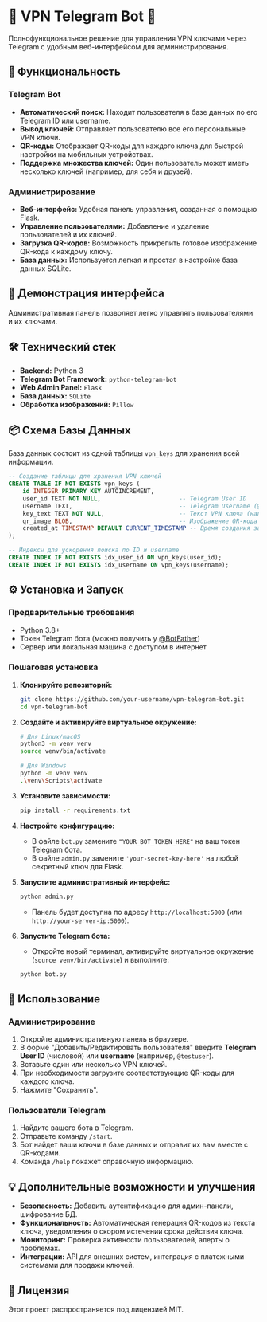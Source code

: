 # 🤖 VPN Telegram Bot 🔑

Полнофункциональное решение для управления VPN ключами через Telegram с удобным веб-интерфейсом для администрирования.

## 🚀 Функциональность

### Telegram Bot
-   **Автоматический поиск:** Находит пользователя в базе данных по его Telegram ID или username.
-   **Вывод ключей:** Отправляет пользователю все его персональные VPN ключи.
-   **QR-коды:** Отображает QR-коды для каждого ключа для быстрой настройки на мобильных устройствах.
-   **Поддержка множества ключей:** Один пользователь может иметь несколько ключей (например, для себя и друзей).

### Администрирование
-   **Веб-интерфейс:** Удобная панель управления, созданная с помощью Flask.
-   **Управление пользователями:** Добавление и удаление пользователей и их ключей.
-   **Загрузка QR-кодов:** Возможность прикрепить готовое изображение QR-кода к каждому ключу.
-   **База данных:** Используется легкая и простая в настройке база данных SQLite.

## 📸 Демонстрация интерфейса

Административная панель позволяет легко управлять пользователями и их ключами.



## 🛠️ Технический стек

-   **Backend:** Python 3
-   **Telegram Bot Framework:** `python-telegram-bot`
-   **Web Admin Panel:** `Flask`
-   **База данных:** `SQLite`
-   **Обработка изображений:** `Pillow`

## 📦 Схема Базы Данных

База данных состоит из одной таблицы `vpn_keys` для хранения всей информации.

```sql
-- Создание таблицы для хранения VPN ключей
CREATE TABLE IF NOT EXISTS vpn_keys (
    id INTEGER PRIMARY KEY AUTOINCREMENT,
    user_id TEXT NOT NULL,                      -- Telegram User ID
    username TEXT,                              -- Telegram Username (@username)
    key_text TEXT NOT NULL,                     -- Текст VPN ключа (например, ss://...)
    qr_image BLOB,                              -- Изображение QR-кода (в формате BLOB)
    created_at TIMESTAMP DEFAULT CURRENT_TIMESTAMP -- Время создания записи
);

-- Индексы для ускорения поиска по ID и username
CREATE INDEX IF NOT EXISTS idx_user_id ON vpn_keys(user_id);
CREATE INDEX IF NOT EXISTS idx_username ON vpn_keys(username);
```

## ⚙️ Установка и Запуск

### Предварительные требования
-   Python 3.8+
-   Токен Telegram бота (можно получить у [@BotFather](https://t.me/BotFather))
-   Сервер или локальная машина с доступом в интернет

### Пошаговая установка

1.  **Клонируйте репозиторий:**
    ```bash
    git clone https://github.com/your-username/vpn-telegram-bot.git
    cd vpn-telegram-bot
    ```

2.  **Создайте и активируйте виртуальное окружение:**
    ```bash
    # Для Linux/macOS
    python3 -m venv venv
    source venv/bin/activate

    # Для Windows
    python -m venv venv
    .\venv\Scripts\activate
    ```

3.  **Установите зависимости:**
    ```bash
    pip install -r requirements.txt
    ```

4.  **Настройте конфигурацию:**
    -   В файле `bot.py` замените `"YOUR_BOT_TOKEN_HERE"` на ваш токен Telegram бота.
    -   В файле `admin.py` замените `'your-secret-key-here'` на любой секретный ключ для Flask.

5.  **Запустите административный интерфейс:**
    ```bash
    python admin.py
    ```
    -   Панель будет доступна по адресу `http://localhost:5000` (или `http://your-server-ip:5000`).

6.  **Запустите Telegram бота:**
    -   Откройте новый терминал, активируйте виртуальное окружение (`source venv/bin/activate`) и выполните:
    ```bash
    python bot.py
    ```

## 📝 Использование

### Администрирование
1.  Откройте административную панель в браузере.
2.  В форме "Добавить/Редактировать пользователя" введите **Telegram User ID** (числовой) или **username** (например, `@testuser`).
3.  Вставьте один или несколько VPN ключей.
4.  При необходимости загрузите соответствующие QR-коды для каждого ключа.
5.  Нажмите "Сохранить".

### Пользователи Telegram
1.  Найдите вашего бота в Telegram.
2.  Отправьте команду `/start`.
3.  Бот найдет ваши ключи в базе данных и отправит их вам вместе с QR-кодами.
4.  Команда `/help` покажет справочную информацию.

## 💡 Дополнительные возможности и улучшения

-   **Безопасность:** Добавить аутентификацию для админ-панели, шифрование БД.
-   **Функциональность:** Автоматическая генерация QR-кодов из текста ключа, уведомления о скором истечении срока действия ключа.
-   **Мониторинг:** Проверка активности пользователей, алерты о проблемах.
-   **Интеграции:** API для внешних систем, интеграция с платежными системами для продажи ключей.

## 📄 Лицензия

Этот проект распространяется под лицензией MIT.

